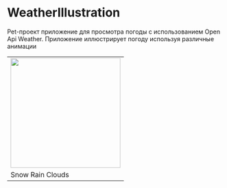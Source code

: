 # WeatherIllustration
Pet-проект приложение для просмотра погоды с использованием Open Api Weather. Приложение иллюстрирует погоду используя различные анимации

<table>
    <tr>
        <td>
            <img src=https://ie.wampi.ru/2022/06/12/ezgif.com-gif-maker.gif width="256"/>
        </td>
    </tr>
    <tr>
        <td>
            Snow Rain Clouds
        </td>
    </tr>
</table>
